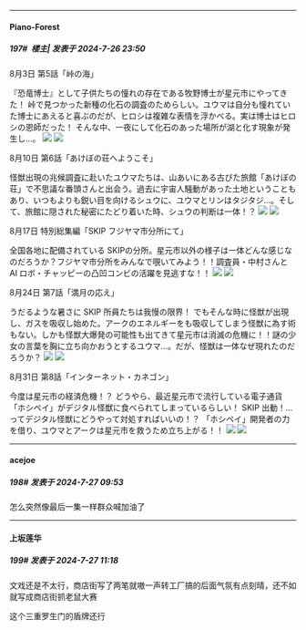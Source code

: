 ﻿
*****

####  Piano-Forest  
##### 197#         楼主| 发表于 2024-7-26 23:50

8月3日 第5話「峠の海」

『恐竜博士』として子供たちの憧れの存在である牧野博士が星元市にやってきた！ 峠で見つかった新種の化石の調査のためらしい。ユウマは自分も憧れていた博士にあえると喜ぶのだが、ヒロシは複雑な表情を浮かべる。実は博士はヒロシの恩師だった！ そんな中、一夜にして化石のあった場所が湖と化す現象が発生し…。
<img src="https://p.sda1.dev/18/be363a6a6bc04311bb8355c08b0fc2ef/20240726160849.png" referrerpolicy="no-referrer">
<img src="https://p.sda1.dev/18/9c3a133aceab87f00e5e80b95304da54/20240726160849_20240726160853.png" referrerpolicy="no-referrer">

8月10日 第6話「あけぼの荘へようこそ」

怪獣出現の兆候調査に赴いたユウマたちは、山あいにある古びた旅館「あけぼの荘」で不思議な番頭さんと出会う。過去に宇宙人騒動があった土地ということもあり、いつもよりも鋭い目を向けるシュウに、ユウマとリンはタジタジ…。そして、旅館に隠された秘密にたどり着いた時、シュウの判断は一体！？
<img src="https://p.sda1.dev/18/0fc276a80a77ae4330122af58e9f5dd0/20240726161026_20240726161030.png" referrerpolicy="no-referrer">
<img src="https://p.sda1.dev/18/dfe7be60e7d71a12f202ac89a634d241/20240726161026.png" referrerpolicy="no-referrer">

8月17日 特別総集編「SKIP フジヤマ市分所にて」

全国各地に配備されている SKIPの分所。星元市以外の様子は一体どんな感じなのだろうか？フジヤマ市分所をみんなで覗いてみよう！！調査員・中村さんと AI ロボ・チャッピーの凸凹コンビの活躍を見逃すな！！
<img src="https://p.sda1.dev/18/f31efa3897a23ab2becf707d57cef718/20240726161128.png" referrerpolicy="no-referrer">
<img src="https://p.sda1.dev/18/85501d42a0d8c33b3b7df97f763e84d0/20240726161128_20240726161142.png" referrerpolicy="no-referrer">

8月24日 第7話「満月の応え」

うだるような暑さに SKIP 所員たちは我慢の限界！ でもそんな時に怪獣が出現し、ガスを吸収し始めた。アークのエネルギーをも吸収してしまう怪獣に為す術もない。しかも怪獣大爆発の可能性も出てきて星元市は消滅の危機に！！謎の少女の言葉を胸に立ち向かおうとするユウマ…。だが、怪獣は一体なぜ現れたのだろうか？
<img src="https://p.sda1.dev/18/4fc0819a249f1b2d368f2d924361333a/20240726161416.png" referrerpolicy="no-referrer">
<img src="https://p.sda1.dev/18/607482cc5390309b110efee7e3ea5560/20240726_234742.jpg" referrerpolicy="no-referrer">

8月31日 第8話「インターネット・カネゴン」

今度は星元市の経済危機！？ どうやら、最近星元市で流行している電子通貨「ホシペイ」がデジタル怪獣に食べられてしまっているらしい！ SKIP 出動！…ってデジタル怪獣にどうやって対処すればいいの！？ 「ホシペイ」開発者の力を借り、ユウマとアークは星元市を救うため立ち上がる！！
<img src="https://p.sda1.dev/18/6255da043b078698a749d9e561fba5b7/20240726161558.png" referrerpolicy="no-referrer">
<img src="https://p.sda1.dev/18/395ec0ee8f22184c6eda838e7dc37019/20240726161558_20240726161601.png" referrerpolicy="no-referrer">


*****

####  acejoe  
##### 198#       发表于 2024-7-27 09:53

怎么突然像最后一集一样群众喊加油了


*****

####  上坂莲华  
##### 199#       发表于 2024-7-27 11:18

文戏还是不太行，商店街写了两笔就嗷一声转工厂搞的后面气氛有点刻晴，还不如就写成商店街抓老鼠大赛

这个三重罗生门的盾牌还行

